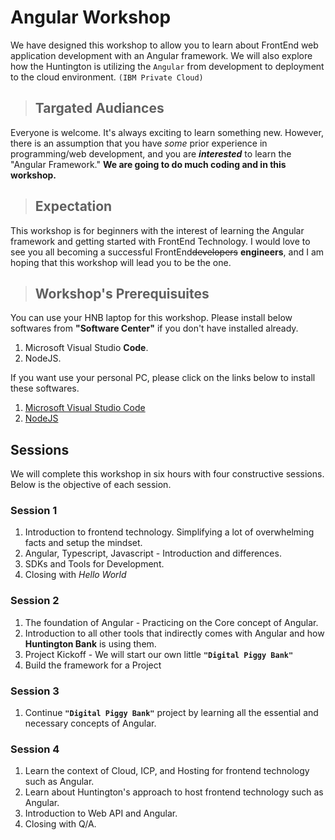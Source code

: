 # Angular Workshop
We have designed this workshop to allow you to learn about FrontEnd web application development with an Angular framework. We will also explore how the Huntington is utilizing the `Angular` from development to deployment to the cloud environment. `(IBM Private Cloud)` 

> ## Targated Audiances
 Everyone is welcome. It's always exciting to learn something new. However, there is an assumption that you have *some* prior experience in programming/web development, and you are ***interested*** to learn the "Angular Framework."   **We are going to do much coding and in this workshop.** 

> ## Expectation
This workshop is for beginners with the interest of learning the Angular framework and getting started with FrontEnd Technology. I would love to see you all becoming a successful FrontEnd~~developers~~ **engineers**, and I am hoping that this workshop will lead you to be the one. 


> ## Workshop's Prerequisuites 
You can use your HNB laptop for this workshop. Please install below softwares from **"Software Center"** if you don't have installed already.

1. Microsoft Visual Studio **Code**.
2. NodeJS.

If you want use your personal PC, please click on the links below to install these softwares.

1. [Microsoft Visual Studio Code](https://code.visualstudio.com/download)
2. [NodeJS](https://nodejs.org/en/download)

## Sessions
We will complete this workshop in six hours with four constructive sessions.  Below is the objective of each session.

### **Session 1**
1. Introduction to frontend technology. Simplifying a lot of overwhelming facts and setup the mindset.
2. Angular, Typescript, Javascript - Introduction and differences.
3. SDKs and Tools for Development.
4. Closing with *Hello World*

### **Session 2**
1. The foundation of Angular - Practicing on the Core concept of Angular.
2. Introduction to all other tools that indirectly comes with Angular and how **Huntington Bank** is using them.
3. Project Kickoff - We will start our own little **`"Digital Piggy Bank"`**
4. Build the framework for a Project
   
### **Session 3**
1. Continue **`"Digital Piggy Bank"`** project by learning all the essential and necessary concepts of Angular.

### **Session 4**
1. Learn the context of Cloud, ICP, and Hosting for frontend technology such as Angular.
2. Learn about Huntington's approach to host frontend technology such as Angular.
3. Introduction to Web API and Angular.
4. Closing with Q/A.
   

